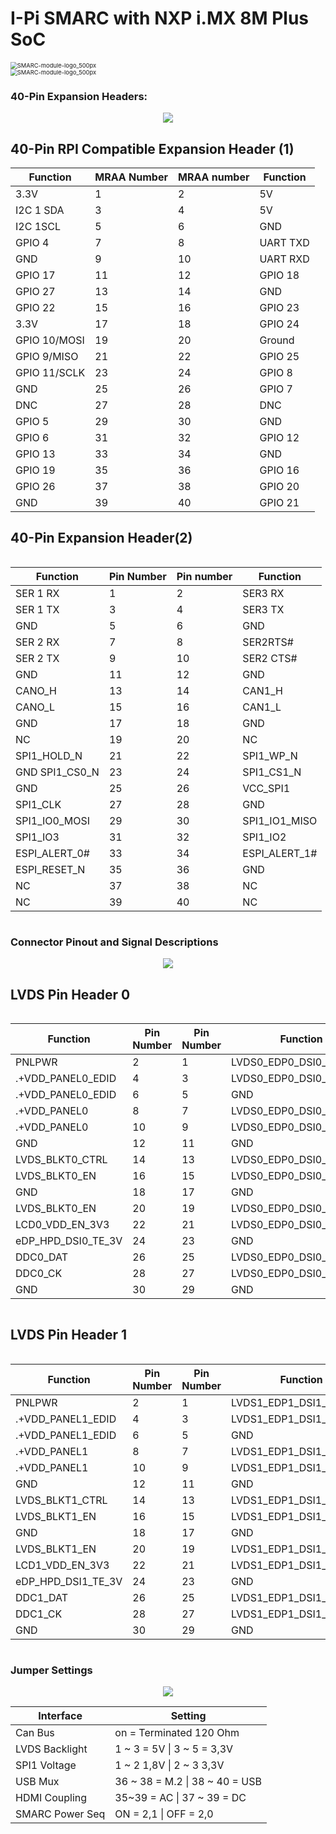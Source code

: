 #  I-Pi SMARC with NXP i.MX 8M Plus SoC

<img src="UserInterfaces.assets/I-Pi-SMARC-IMX8M-Plus-interfaces-B.jpg" alt="SMARC-module-logo_500px" style="zoom:67%; margin-left: auto; margin-right: auto; display: block; " /> 
<img src="UserInterfaces.assets/I-Pi-SMARC-IMX8M-Plus-interfaces-A.png" alt="SMARC-module-logo_500px" style="zoom:67%; margin-left: auto; margin-right: auto; display: block; " /> 





### 40-Pin Expansion Headers:

<center>
<img src="UserInterfaces.assets/40-pins.png" /> 
</center>



## 40-Pin RPI Compatible Expansion Header (1)

<center >

| Function     | MRAA   Number | MRAA  number | Function |
| ------------ | :------------ | ------------ | -------- |
| 3.3V         | 1             | 2            | 5V       |
| I2C 1 SDA    | 3             | 4            | 5V       |
| I2C 1SCL     | 5             | 6            | GND      |
| GPIO 4       | 7             | 8            | UART TXD |
| GND          | 9             | 10           | UART RXD |
| GPIO 17      | 11            | 12           | GPIO 18  |
| GPIO 27      | 13            | 14           | GND      |
| GPIO 22      | 15            | 16           | GPIO 23  |
| 3.3V         | 17            | 18           | GPIO 24  |
| GPIO 10/MOSI | 19            | 20           | Ground   |
| GPIO 9/MISO  | 21            | 22           | GPIO 25  |
| GPIO 11/SCLK | 23            | 24           | GPIO 8   |
| GND          | 25            | 26           | GPIO 7   |
| DNC          | 27            | 28           | DNC      |
| GPIO 5       | 29            | 30           | GND      |
| GPIO 6       | 31            | 32           | GPIO 12  |
| GPIO 13      | 33            | 34           | GND      |
| GPIO 19      | 35            | 36           | GPIO 16  |
| GPIO 26      | 37            | 38           | GPIO 20  |
| GND          | 39            | 40           | GPIO 21  |

</center>

## 40-Pin Expansion Header(2)



<center>

<div  class="table-wrapper" markdown="block">

| Function       | Pin Number | Pin number | Function      |
| -------------- | ---------- | ---------- | ------------- |
| SER 1 RX       | 1          | 2          | SER3 RX       |
| SER 1 TX       | 3          | 4          | SER3 TX       |
| GND            | 5          | 6          | GND           |
| SER 2 RX       | 7          | 8          | SER2RTS#      |
| SER 2 TX       | 9          | 10         | SER2 CTS#     |
| GND            | 11         | 12         | GND           |
| CANO_H         | 13         | 14         | CAN1_H        |
| CANO_L         | 15         | 16         | CAN1_L        |
| GND            | 17         | 18         | GND           |
| NC             | 19         | 20         | NC            |
| SPI1_HOLD_N    | 21         | 22         | SPI1_WP_N     |
| GND SPI1_CS0_N | 23         | 24         | SPI1_CS1_N    |
| GND            | 25         | 26         | VCC_SPI1      |
| SPI1_CLK       | 27         | 28         | GND           |
| SPI1_IO0_MOSI  | 29         | 30         | SPI1_IO1_MISO |
| SPI1_IO3       | 31         | 32         | SPI1_IO2      |
| ESPI_ALERT_0#  | 33         | 34         | ESPI_ALERT_1# |
| ESPI_RESET_N   | 35         | 36         | GND           |
| NC             | 37         | 38         | NC            |
| NC             | 39         | 40         | NC            |

</div>
</center>


### Connector Pinout and Signal Descriptions

<center>
<img src="UserInterfaces.assets/LVDS.png" /> 
</center>


## LVDS Pin Header 0
<div  class="table-wrapper" markdown="block">
<center>

| Function           | Pin Number | Pin Number | Function                |
| ------------------ | ---------- | ---------- | ----------------------- |
| PNLPWR             | 2          | 1          | LVDS0_EDP0_DSI0_D0_CN_P |
| .+VDD_PANEL0_EDID  | 4          | 3          | LVDS0_EDP0_DSI0_D0_CN_N |
| .+VDD_PANEL0_EDID  | 6          | 5          | GND                     |
| .+VDD_PANEL0       | 8          | 7          | LVDS0_EDP0_DSI0_D1_CN_P |
| .+VDD_PANEL0       | 10         | 9          | LVDS0_EDP0_DSI0_D1_CN_N |
| GND                | 12         | 11         | GND                     |
| LVDS_BLKT0_CTRL    | 14         | 13         | LVDS0_EDP0_DSI0_D2_CN_P |
| LVDS_BLKT0_EN      | 16         | 15         | LVDS0_EDP0_DSI0_D2_CN_N |
| GND                | 18         | 17         | GND                     |
| LVDS_BLKT0_EN      | 20         | 19         | LVDS0_EDP0_DSI0_D3_CN_P |
| LCD0_VDD_EN_3V3    | 22         | 21         | LVDS0_EDP0_DSI0_D3_CN_N |
| eDP_HPD_DSI0_TE_3V | 24         | 23         | GND                     |
| DDC0_DAT           | 26         | 25         | LVDS0_EDP0_DSI0_CK_CN_P |
| DDC0_CK            | 28         | 27         | LVDS0_EDP0_DSI0_CK_CN_N |
| GND                | 30         | 29         | GND                     |

</center>

</div>

## LVDS Pin Header 1


<div  class="table-wrapper" markdown="block">

<center>

| Function           | Pin Number | Pin Number | Function                |
| ------------------ | ---------- | ---------- | ----------------------- |
| PNLPWR             | 2          | 1          | LVDS1_EDP1_DSI1_D0_CN_P |
| .+VDD_PANEL1_EDID  | 4          | 3          | LVDS1_EDP1_DSI1_D0_CN_N |
| .+VDD_PANEL1_EDID  | 6          | 5          | GND                     |
| .+VDD_PANEL1       | 8          | 7          | LVDS1_EDP1_DSI1_D1_CN_P |
| .+VDD_PANEL1       | 10         | 9          | LVDS1_EDP1_DSI1_D1_CN_N |
| GND                | 12         | 11         | GND                     |
| LVDS_BLKT1_CTRL    | 14         | 13         | LVDS1_EDP1_DSI1_D2_CN_P |
| LVDS_BLKT1_EN      | 16         | 15         | LVDS1_EDP1_DSI1_D2_CN_N |
| GND                | 18         | 17         | GND                     |
| LVDS_BLKT1_EN      | 20         | 19         | LVDS1_EDP1_DSI1_D3_CN_P |
| LCD1_VDD_EN_3V3    | 22         | 21         | LVDS1_EDP1_DSI1_D3_CN_N |
| eDP_HPD_DSI1_TE_3V | 24         | 23         | GND                     |
| DDC1_DAT           | 26         | 25         | LVDS1_EDP1_DSI1_CK_CN_P |
| DDC1_CK            | 28         | 27         | LVDS1_EDP1_DSI1_CK_CN_N |
| GND                | 30         | 29         | GND                     |

</center>

</div>


### Jumper Settings

<center>
<img src="UserInterfaces.assets/jumper.png" /> 
</center>

<center>

| Interface          | Setting |
| ------------------ | ---------- |
| Can Bus             | on = Terminated 120 Ohm          |
| LVDS Backlight | 1 ~ 3 = 5V \| 3 ~ 5 = 3,3V    |
| SPI1 Voltage | 1 ~ 2  1,8V  \| 2 ~ 3 3,3V |
| USB Mux     | 36 ~ 38 = M.2  \| 38 ~ 40 = USB |
| HDMI Coupling      | 35~39 = AC  \| 37 ~ 39 = DC |
| SMARC Power Seq              | ON = 2,1  \| OFF = 2,0    |

</center>

<style>
.table-wrapper {
  overflow-x: scroll;
}
</style>


